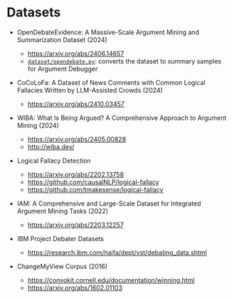 # Datasets

- OpenDebateEvidence: A Massive-Scale Argument Mining and Summarization Dataset (2024)
  - https://arxiv.org/abs/2406.14657
  - [`dataset/opendebate.py`](dataset/opendebate.py): converts the dataset to summary samples for Argument Debugger

- CoCoLoFa: A Dataset of News Comments with Common Logical Fallacies Written by LLM-Assisted Crowds (2024)
  - https://arxiv.org/abs/2410.03457

- WIBA: What Is Being Argued? A Comprehensive Approach to Argument Mining (2024)
  - https://arxiv.org/abs/2405.00828
  - http://wiba.dev/

- Logical Fallacy Detection
  - https://arxiv.org/abs/2202.13758
  - https://github.com/causalNLP/logical-fallacy
  - https://github.com/tmakesense/logical-fallacy

- IAM: A Comprehensive and Large-Scale Dataset for Integrated Argument Mining Tasks (2022)
  - https://arxiv.org/abs/2203.12257
  
- IBM Project Debater Datasets
  - https://research.ibm.com/haifa/dept/vst/debating_data.shtml

- ChangeMyView Corpus (2016)
  - https://convokit.cornell.edu/documentation/winning.html
  - https://arxiv.org/abs/1602.01103


